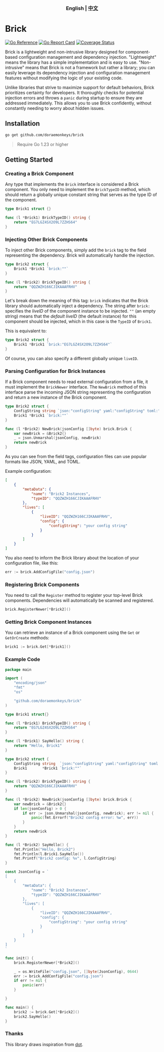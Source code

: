<h3 align="center"> English | <a href='README-ZH.md'>中文</a></h3>


# Brick

[![Go Reference](https://pkg.go.dev/badge/github.com/doraemonkeys/brick.svg)](https://pkg.go.dev/github.com/doraemonkeys/brick) [![Go Report Card](https://goreportcard.com/badge/github.com/doraemonkeys/brick)](https://goreportcard.com/report/github.com/doraemonkeys/brick) [![Coverage Status](https://coveralls.io/repos/github/doraemonkeys/brick/badge.svg)](https://coveralls.io/github/doraemonkeys/brick)

Brick is a lightweight and non-intrusive library designed for component-based configuration management and dependency injection. "Lightweight" means the library has a simple implementation and is easy to use. "Non-intrusive" means that Brick is not a framework but rather a library; you can easily leverage its dependency injection and configuration management features without modifying the logic of your existing code.



Unlike libraries that strive to maximize support for default behaviors, Brick prioritizes certainty for developers. It thoroughly checks for potential injection errors and throws a `panic` during startup to ensure they are addressed immediately. This allows you to use Brick confidently, without constantly needing to worry about hidden issues.

## Installation

```bash
go get github.com/doraemonkeys/brick
```
> Require Go 1.23 or higher

## Getting Started

### Creating a Brick Component

Any type that implements the `Brick` interface is considered a Brick component.  You only need to implement the `BrickTypeID` method, which should return a globally unique constant string that serves as the type ID of the component.

```go
type Brick1 struct {}

func (l *Brick1) BrickTypeID() string {
    return "EG7LGZ4SX2O9L7ZZHS64"
}
```

### Injecting Other Brick Components

To inject other Brick components, simply add the `brick` tag to the field representing the dependency. Brick will automatically handle the injection.

```go
type Brick2 struct {
    Brick1 *Brick1 `brick:""`
}

func (l *Brick2) BrickTypeID() string {
    return "QQZWZH166CJIKAAAFRHV"
}
```

Let's break down the meaning of this tag: `brick` indicates that the Brick library should automatically inject a dependency. The string after `brick:` specifies the *liveID* of the component instance to be injected. `""` (an empty string) means that the *default liveID* (the default instance) for this component should be injected, which in this case is the `TypeID` of `Brick1`.



This is equivalent to:

```go
type Brick2 struct {
    Brick1 *Brick1 `brick:"EG7LGZ4SX2O9L7ZZHS64"`
}
```

Of course, you can also specify a different globally unique `liveID`.

### Parsing Configuration for Brick Instances

If a Brick component needs to read external configuration from a file, it must implement the `BrickNewer` interface. The `NewBrick` method of this interface parse the incoming JSON string representing the configuration and return a new instance of the Brick component.

```go
type Brick2 struct {
    ConfigString string `json:"configString" yaml:"configString" toml:"configString"`
    Brick1 *Brick1 `brick:""`
}

func (l *Brick2) NewBrick(jsonConfig []byte) brick.Brick {
    var newBrick = &Brick2{}
    _ = json.Unmarshal(jsonConfig, newBrick)
    return newBrick
}
```

As you can see from the field tags, configuration files can use popular formats like JSON, YAML, and TOML.



Example configuration:

```json
[
    {
        "metaData": {
            "name": "Brick2 Instances",
            "typeID": "QQZWZH166CJIKAAAFRHV"
        },
        "lives": [
            {
                "liveID": "QQZWZH166CJIKAAAFRHV",
                "config": {
                    "configString": "your config string"
                }
            }
        ]
    }
]
```

You also need to inform the Brick library about the location of your configuration file, like this:

```go
err := brick.AddConfigFile("config.json")
```

### Registering Brick Components

You need to call the `Register` method to register your top-level Brick components.  Dependencies will automatically be scanned and registered.

```go
brick.RegisterNewer[*Brick2]()
```

### Getting Brick Component Instances

You can retrieve an instance of a Brick component using the `Get` or `GetOrCreate` methods:

```go
brick1 := brick.Get[*Brick1]()
```

### Example Code

```go
package main

import (
	"encoding/json"
	"fmt"
	"os"

	"github.com/doraemonkeys/brick"
)

type Brick1 struct{}

func (l *Brick1) BrickTypeID() string {
	return "EG7LGZ4SX2O9L7ZZHS64"
}

func (l *Brick1) SayHello() string {
	return "Hello, Brick1"
}

type Brick2 struct {
	ConfigString string  `json:"configString" yaml:"configString" toml:"configString"`
	Brick1       *Brick1 `brick:""`
}

func (l *Brick2) BrickTypeID() string {
	return "QQZWZH166CJIKAAAFRHV"
}

func (l *Brick2) NewBrick(jsonConfig []byte) brick.Brick {
	var newBrick = &Brick2{}
	if len(jsonConfig) > 0 {
		if err := json.Unmarshal(jsonConfig, newBrick); err != nil {
			panic(fmt.Errorf("Brick2 config error: %w", err))
		}
	}
	return newBrick
}

func (l *Brick2) SayHello() {
	fmt.Println("Hello, Brick2")
	fmt.Println(l.Brick1.SayHello())
	fmt.Printf("Brick2 config: %v", l.ConfigString)
}

const JsonConfig = `
[
    {
        "metaData": {
            "name": "Brick2 Instances",
            "typeID": "QQZWZH166CJIKAAAFRHV"
        },
        "lives": [
            {
                "liveID": "QQZWZH166CJIKAAAFRHV",
                "config": {
                    "configString": "your config string"
                }
            }
        ]
    }
]
`

func init() {
	brick.RegisterNewer[*Brick2]()

	_ = os.WriteFile("config.json", []byte(JsonConfig), 0644)
	err := brick.AddConfigFile("config.json")
	if err != nil {
		panic(err)
	}

}

func main() {
	brick2 := brick.Get[*Brick2]()
	brick2.SayHello()
}
```



### Thanks

This library draws inspiration from [dot](https://github.com/scryinfo/dot).

